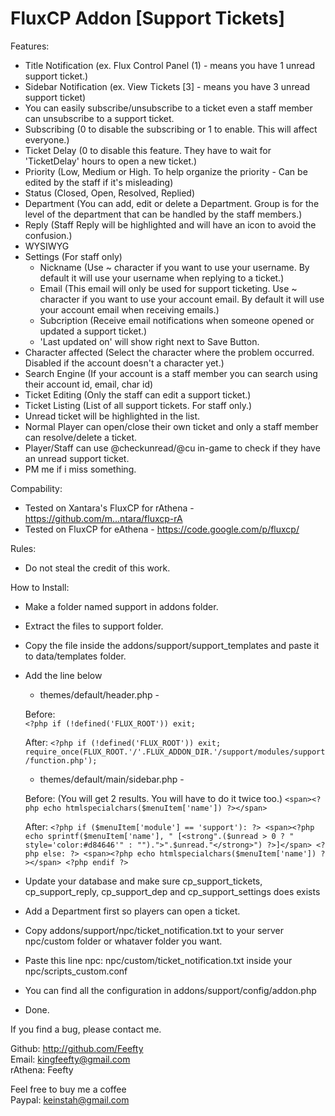 FluxCP Addon [Support Tickets]
=====================

Features:
- Title Notification (ex. Flux Control Panel (1) - means you have 1 unread support ticket.)
- Sidebar Notification (ex. View Tickets [3] - means you have 3 unread support ticket)
- You can easily subscribe/unsubscribe to a ticket even a staff member can unsubscribe to a support ticket.
- Subscribing (0 to disable the subscribing or 1 to enable. This will affect everyone.)
- Ticket Delay (0 to disable this feature. They have to wait for 'TicketDelay' hours to open a new ticket.)
- Priority (Low, Medium or High. To help organize the priority - Can be edited by the staff if it's misleading)
- Status (Closed, Open, Resolved, Replied)
- Department (You can add, edit or delete a Department. Group is for the level of the department that can be handled by the staff members.)
- Reply (Staff Reply will be highlighted and will have an icon to avoid the confusion.)
- WYSIWYG
- Settings (For staff only)
	- Nickname (Use ~ character if you want to use your username. By default it will use your username when replying to a ticket.)
	- Email (This email will only be used for support ticketing. Use ~ character if you want to use your account email. By default it will use your account email when receiving emails.)
	- Subcription (Receive email notifications when someone opened or updated a support ticket.)
	- 'Last updated on' will show right next to Save Button.
- Character affected (Select the character where the problem occurred. Disabled if the account doesn't a character yet.)
- Search Engine (If your account is a staff member you can search using their account id, email, char id)
- Ticket Editing (Only the staff can edit a support ticket.)
- Ticket Listing (List of all support tickets. For staff only.)
- Unread ticket will be highlighted in the list.
- Normal Player can open/close their own ticket and only a staff member can resolve/delete a ticket.
- Player/Staff can use @checkunread/@cu in-game to check if they have an unread support ticket.
- PM me if i miss something.

Compability:
- Tested on Xantara's FluxCP for rAthena - https://github.com/m...ntara/fluxcp-rA
- Tested on FluxCP for eAthena - https://code.google.com/p/fluxcp/

Rules:
- Do not steal the credit of this work.

How to Install:
- Make a folder named support in addons folder.
- Extract the files to support folder.
- Copy the file inside the addons/support/support_templates and paste it to data/templates folder.
- Add the line below

	- themes/default/header.php -

	Before:  
		```<?php if (!defined('FLUX_ROOT')) exit;
		```

	After:
		```<?php if (!defined('FLUX_ROOT')) exit; 
		require_once(FLUX_ROOT.'/'.FLUX_ADDON_DIR.'/support/modules/support/function.php');
		```



	- themes/default/main/sidebar.php -

	Before: (You will get 2 results. You will have to do it twice too.)
		```<span><?php echo htmlspecialchars($menuItem['name']) ?></span>
		```

	After:
		```<?php if ($menuItem['module'] == 'support'): ?>
		<span><?php echo sprintf($menuItem['name'], " [<strong".($unread > 0 ? " style='color:#d84646'" : "").">".$unread."</strong>") ?>]</span>
		<?php else: ?>
		<span><?php echo htmlspecialchars($menuItem['name']) ?></span>
		<?php endif ?>
		```

- Update your database and make sure cp_support_tickets, cp_support_reply, cp_support_dep and cp_support_settings does exists
- Add a Department first so players can open a ticket.
- Copy addons/support/npc/ticket_notification.txt to your server npc/custom folder or whataver folder you want.
- Paste this line npc: npc/custom/ticket_notification.txt inside your npc/scripts_custom.conf
- You can find all the configuration in addons/support/config/addon.php
- Done.




If you find a bug, please contact me.

Github: http://github.com/Feefty  
Email: kingfeefty@gmail.com  
rAthena: Feefty

Feel free to buy me a coffee  
Paypal: keinstah@gmail.com

